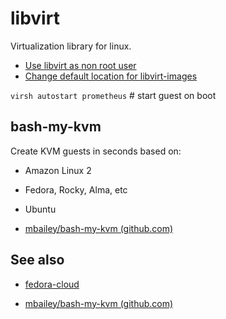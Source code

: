 # libvirt

Virtualization library for linux.

- [Use libvirt as non root user](use-libvirt-as-non-root-user.md)
- [Change default location for libvirt-images](change-default-location-for-libvirt-images.md)

```virsh autostart prometheus``` #  start guest on boot

## bash-my-kvm

Create KVM guests in seconds based on:

- Amazon Linux 2
- Fedora, Rocky, Alma, etc
- Ubuntu

- [mbailey/bash-my-kvm (github.com)](https://github.com/mbailey/bash-my-kvm)
## See also

- [fedora-cloud](../../../personal/inbox/fedora-cloud.md)
  
- [mbailey/bash-my-kvm (github.com)](https://github.com/mbailey/bash-my-kvm)